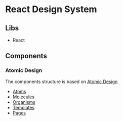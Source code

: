 # React Design System

## Libs

- React

## Components

### Atomic Design

The components structure is based on [Atomic Design](https://bradfrost.com/blog/post/atomic-web-design/)

- [Atoms](/src/components/atoms/)
- [Molecules](/src/components/molecules/)
- [Organisms](/src/components/organisms/)
- [Templates](/src/components/templates/)
- [Pages](/src/components/pages/)
